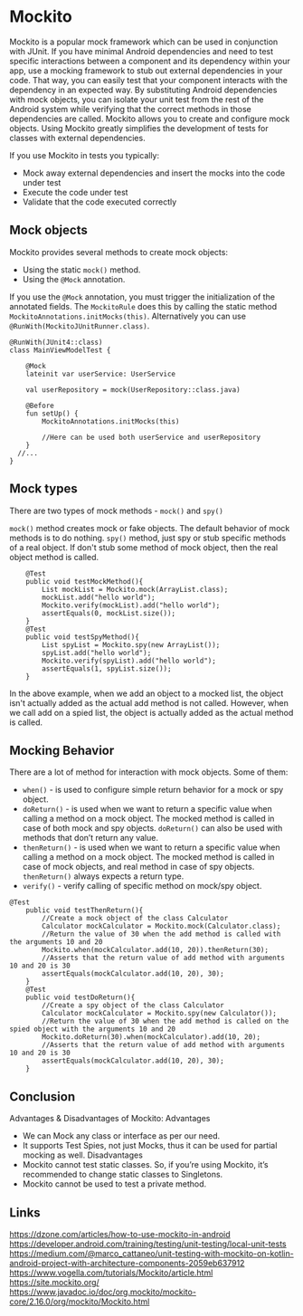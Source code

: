 # Mockito
Mockito is a popular mock framework which can be used in conjunction with JUnit. If you have minimal Android dependencies and need to test specific interactions between a component and its dependency within your app, use a mocking framework to stub out external dependencies in your code. That way, you can easily test that your component interacts with the dependency in an expected way. By substituting Android dependencies with mock objects, you can isolate your unit test from the rest of the Android system while verifying that the correct methods in those dependencies are called. Mockito allows you to create and configure mock objects. Using Mockito greatly simplifies the development of tests for classes with external dependencies.

If you use Mockito in tests you typically:
- Mock away external dependencies and insert the mocks into the code under test
- Execute the code under test
- Validate that the code executed correctly

## Mock objects
Mockito provides several methods to create mock objects:
- Using the static `mock()` method.
- Using the `@Mock` annotation.

If you use the `@Mock` annotation, you must trigger the initialization of the annotated fields. The `MockitoRule` does this by calling the static method `MockitoAnnotations.initMocks(this)`. Alternatively you can use `@RunWith(MockitoJUnitRunner.class)`.

```
@RunWith(JUnit4::class)
class MainViewModelTest {

    @Mock
    lateinit var userService: UserService
    
    val userRepository = mock(UserRepository::class.java)

    @Before
    fun setUp() {
        MockitoAnnotations.initMocks(this)
        
        //Here can be used both userService and userRepository
    }
  //...
}
```

## Mock types
There are two types of mock methods - `mock()` and `spy()`

`mock()` method creates mock or fake objects. The default behavior of mock methods is to do nothing. `spy()` method, just spy or stub specific methods of a real object. If don't stub some method of mock object, then the real object method is called.

```
    @Test
    public void testMockMethod(){
        List mockList = Mockito.mock(ArrayList.class);
        mockList.add("hello world");
        Mockito.verify(mockList).add("hello world");
        assertEquals(0, mockList.size());
    }
    @Test
    public void testSpyMethod(){
        List spyList = Mockito.spy(new ArrayList());
        spyList.add("hello world");
        Mockito.verify(spyList).add("hello world");
        assertEquals(1, spyList.size());
    }
```

In the above example, when we add an object to a mocked list, the object isn't actually added as the actual add method is not called. However, when we call add on a spied list, the object is actually added as the actual method is called.

## Mocking Behavior
There are a lot of method for interaction with mock objects. Some of them:
- `when()` - is used to configure simple return behavior for a mock or spy object.
- `doReturn()` - is used when we want to return a specific value when calling a method on a mock object. The mocked method is called in case of both mock and spy objects. `doReturn()` can also be used with methods that don’t return any value.
- `thenReturn()` - is used when we want to return a specific value when calling a method on a mock object. The mocked method is called in case of mock objects, and real method in case of spy objects. `thenReturn()` always expects a return type.
- `verify()` - verify calling of specific method on mock/spy object. 

```
@Test
    public void testThenReturn(){
        //Create a mock object of the class Calculator
        Calculator mockCalculator = Mockito.mock(Calculator.class);
        //Return the value of 30 when the add method is called with the arguments 10 and 20
        Mockito.when(mockCalculator.add(10, 20)).thenReturn(30);
        //Asserts that the return value of add method with arguments 10 and 20 is 30
        assertEquals(mockCalculator.add(10, 20), 30);
    }
    @Test
    public void testDoReturn(){
        //Create a spy object of the class Calculator
        Calculator mockCalculator = Mockito.spy(new Calculator());
        //Return the value of 30 when the add method is called on the spied object with the arguments 10 and 20
        Mockito.doReturn(30).when(mockCalculator).add(10, 20);
        //Asserts that the return value of add method with arguments 10 and 20 is 30
        assertEquals(mockCalculator.add(10, 20), 30);
    }
```

## Conclusion 
Advantages & Disadvantages of Mockito:
Advantages
- We can Mock any class or interface as per our need.
- It supports Test Spies, not just Mocks, thus it can be used for partial mocking as well.
Disadvantages
- Mockito cannot test static classes. So, if you’re using Mockito, it’s recommended to change static classes to Singletons.
- Mockito cannot be used to test a private method.

## Links
https://dzone.com/articles/how-to-use-mockito-in-android  
https://developer.android.com/training/testing/unit-testing/local-unit-tests  
https://medium.com/@marco_cattaneo/unit-testing-with-mockito-on-kotlin-android-project-with-architecture-components-2059eb637912  
https://www.vogella.com/tutorials/Mockito/article.html  
https://site.mockito.org/  
https://www.javadoc.io/doc/org.mockito/mockito-core/2.16.0/org/mockito/Mockito.html  
